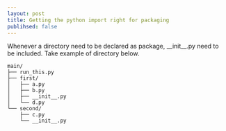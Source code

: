 ```yaml
---
layout: post
title: Getting the python import right for packaging
publihsed: false
---
```


Whenever a directory need to be declared as package, \_\_init\_\_.py need to be included. Take example of directory below.

```
main/
├── run_this.py
├── first/
│   ├── a.py
│   ├── b.py
│   ├── __init__.py
│   └── d.py
└── second/
    ├── c.py
    └── __init__.py
```
